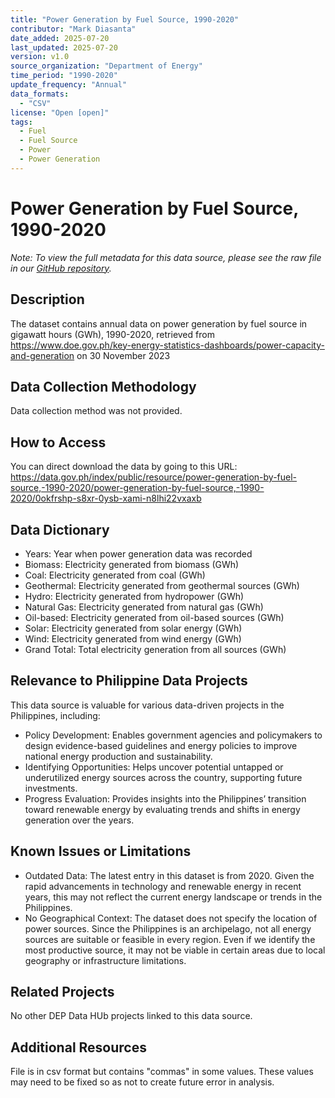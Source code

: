 ```yaml
---
title: "Power Generation by Fuel Source, 1990-2020"
contributor: "Mark Diasanta"
date_added: 2025-07-20
last_updated: 2025-07-20
version: v1.0
source_organization: "Department of Energy"
time_period: "1990-2020"
update_frequency: "Annual"
data_formats:
  - "CSV"
license: "Open [open]"
tags:
  - Fuel
  - Fuel Source
  - Power
  - Power Generation
---
```

# Power Generation by Fuel Source, 1990-2020

*Note: To view the full metadata for this data source, please see the raw file in our [GitHub repository](https://github.com/dataengineeringpilipinas/datahub/tree/main/data-sources).*

## Description
The dataset contains annual data on power generation by fuel source in gigawatt hours (GWh), 1990-2020, retrieved from https://www.doe.gov.ph/key-energy-statistics-dashboards/power-capacity-and-generation on 30 November 2023

## Data Collection Methodology
Data collection method was not provided.

## How to Access
You can direct download the data by going to this URL: https://data.gov.ph/index/public/resource/power-generation-by-fuel-source,-1990-2020/power-generation-by-fuel-source,-1990-2020/0okfrshp-s8xr-0ysb-xami-n8lhi22vxaxb 

## Data Dictionary
- Years: Year when power generation data was recorded
- Biomass: Electricity generated from biomass (GWh)
- Coal: Electricity generated from coal (GWh)
- Geothermal: Electricity generated from geothermal sources (GWh)
- Hydro: Electricity generated from hydropower (GWh)
- Natural Gas: Electricity generated from natural gas (GWh)
- Oil-based: Electricity generated from oil-based sources (GWh)
- Solar: Electricity generated from solar energy (GWh)
- Wind: Electricity generated from wind energy (GWh)
- Grand Total: Total electricity generation from all sources (GWh)

## Relevance to Philippine Data Projects
This data source is valuable for various data-driven projects in the Philippines, including:
- Policy Development: Enables government agencies and policymakers to design evidence-based guidelines and energy policies to improve national energy production and sustainability.
- Identifying Opportunities: Helps uncover potential untapped or underutilized energy sources across the country, supporting future investments.
- Progress Evaluation: Provides insights into the Philippines’ transition toward renewable energy by evaluating trends and shifts in energy generation over the years.

## Known Issues or Limitations
- Outdated Data: The latest entry in this dataset is from 2020. Given the rapid advancements in technology and renewable energy in recent years, this may not reflect the current energy landscape or trends in the Philippines.
- No Geographical Context: The dataset does not specify the location of power sources. Since the Philippines is an archipelago, not all energy sources are suitable or feasible in every region. Even if we identify the most productive source, it may not be viable in certain areas due to local geography or infrastructure limitations.

## Related Projects
No other DEP Data HUb projects linked to this data source.

## Additional Resources
File is in csv format but contains "commas" in some values. 
These values may need to be fixed so as not to create future error in analysis.